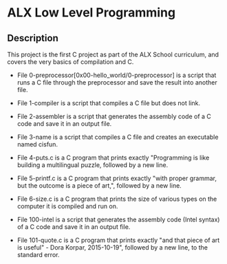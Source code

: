 # ALX Low Level Programming

## Description
This project is the first C project as part of the ALX School curriculum, and covers the very basics of compilation and C.

- File 0-preprocessor[0x00-hello_world/0-preprocessor] is a script that runs a C file through the preprocessor and save the result into another file.

- File 1-compiler is a script that compiles a C file but does not link.

- File 2-assembler is a script that generates the assembly code of a C code and save it in an output file.

- File 3-name is a script that compiles a C file and creates an executable named cisfun.

- File 4-puts.c is a C program that prints exactly "Programming is like building a multilingual puzzle, followed by a new line.

- File 5-printf.c is a C program that prints exactly "with proper grammar, but the outcome is a piece of art,", followed by a new line.

- File 6-size.c is a C program that prints the size of various types on the computer it is compiled and run on.

- File 100-intel is a script that generates the assembly code (Intel syntax) of a C code and save it in an output file.

- File 101-quote.c is a C program that prints exactly "and that piece of art is useful" - Dora Korpar, 2015-10-19", followed by a new line, to the standard error.
